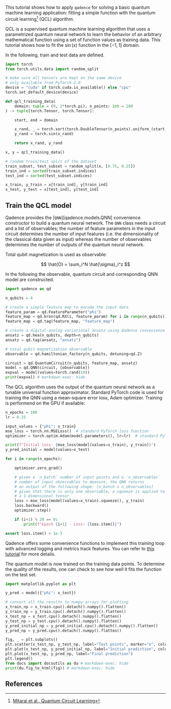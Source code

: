 This tutorial shows how to apply `qadence` for solving a basic quantum
machine learning application: fitting a simple function with the
quantum circuit learning[^1] (QCL) algorithm.

QCL is a supervised quantum machine learning algorithm that uses a
parametrized quantum neural network to learn the behavior of an arbitrary
mathematical function using a set of function values as training data. This tutorial
shows how to fit the $\sin(x)$ function in the $[-1, 1]$ domain.

In the following, train and test data are defined.

```python exec="on" source="material-block" session="qcl"
import torch
from torch.utils.data import random_split

# make sure all tensors are kept on the same device
# only available from PyTorch 2.0
device = "cuda" if torch.cuda.is_available() else "cpu"
torch.set_default_device(device)

def qcl_training_data(
    domain: tuple = (0, 2*torch.pi), n_points: int = 200
) -> tuple[torch.Tensor, torch.Tensor]:

    start, end = domain

    x_rand, _ = torch.sort(torch.DoubleTensor(n_points).uniform_(start, end))
    y_rand = torch.sin(x_rand)

    return x_rand, y_rand

x, y = qcl_training_data()

# random train/test split of the dataset
train_subset, test_subset = random_split(x, [0.75, 0.25])
train_ind = sorted(train_subset.indices)
test_ind = sorted(test_subset.indices)

x_train, y_train = x[train_ind], y[train_ind]
x_test, y_test = x[test_ind], y[test_ind]
```

## Train the QCL model

Qadence provides the [`QNN`][qadence.models.QNN] convenience constructor to build a quantum neural network.
The `QNN` class needs a circuit and a list of observables; the number of feature parameters in the input circuit
determines the number of input features (i.e. the dimensionality of the classical data given as input) whereas
the number of observables determines the number of outputs of the quantum neural network.

Total qubit magnetization is used as observable:

$$
\hat{O} = \sum_i^N \hat{\sigma}_i^z
$$

In the following the observable, quantum circuit and corresponding QNN model are constructed.

```python exec="on" source="material-block" session="qcl" result="json"
import qadence as qd

n_qubits = 4

# create a simple feature map to encode the input data
feature_param = qd.FeatureParameter("phi")
feature_map = qd.kron(qd.RX(i, feature_param) for i in range(n_qubits))
feature_map = qd.tag(feature_map, "feature_map")

# create a digital-analog variational ansatz using Qadence convenience constructors
ansatz = qd.hea(n_qubits, depth=n_qubits)
ansatz = qd.tag(ansatz, "ansatz")

# total qubit magnetization observable
observable = qd.hamiltonian_factory(n_qubits, detuning=qd.Z)

circuit = qd.QuantumCircuit(n_qubits, feature_map, ansatz)
model = qd.QNN(circuit, [observable])
expval = model(values=torch.rand(10))
print(expval) # markdown-exec: hide
```

The QCL algorithm uses the output of the quantum neural network as a tunable
universal function approximator. Standard PyTorch code is used for training the QNN
using a mean-square error loss, Adam optimizer. Training is performend on the GPU
if available:

```python exec="on" source="material-block" session="qcl" result="json"
n_epochs = 100
lr = 0.25

input_values = {"phi": x_train}
mse_loss = torch.nn.MSELoss()  # standard PyTorch loss function
optimizer = torch.optim.Adam(model.parameters(), lr=lr)  # standard PyTorch Adam optimizer

print(f"Initial loss: {mse_loss(model(values=x_train), y_train)}")
y_pred_initial = model(values=x_test)

for i in range(n_epochs):

    optimizer.zero_grad()

    # given a `n_batch` number of input points and a `n_observables`
    # number of input observables to measure, the QNN returns
    # an output of the following shape: [n_batch x n_observables]
    # given that there is only one observable, a squeeze is applied to get
    # a 1-dimensional tensor
    loss = mse_loss(model(values=x_train).squeeze(), y_train)
    loss.backward()
    optimizer.step()

    if (i+1) % 20 == 0:
        print(f"Epoch {i+1} - Loss: {loss.item()}")

assert loss.item() < 1e-3
```

Qadence offers some convenience functions to implement this training loop with advanced
logging and metrics track features. You can refer to [this tutorial](ml_tools/trainer.md) for more details.

The quantum model is now trained on the training data points. To determine the quality of the results,
one can check to see how well it fits the function on the test set.

```python exec="on" source="material-block" session="qcl" html="1"
import matplotlib.pyplot as plt

y_pred = model({"phi": x_test})

# convert all the results to numpy arrays for plotting
x_train_np = x_train.cpu().detach().numpy().flatten()
y_train_np = y_train.cpu().detach().numpy().flatten()
x_test_np = x_test.cpu().detach().numpy().flatten()
y_test_np = y_test.cpu().detach().numpy().flatten()
y_pred_initial_np = y_pred_initial.cpu().detach().numpy().flatten()
y_pred_np = y_pred.cpu().detach().numpy().flatten()

fig, _ = plt.subplots()
plt.scatter(x_test_np, y_test_np, label="Test points", marker="o", color="orange")
plt.plot(x_test_np, y_pred_initial_np, label="Initial prediction", color="green", alpha=0.5)
plt.plot(x_test_np, y_pred_np, label="Final prediction")
plt.legend()
from docs import docsutils as du # markdown-exec: hide
print(du.fig_to_html(fig)) # markdown-exec: hide
```

## References

[^1]: [Mitarai et al., Quantum Circuit Learning](https://arxiv.org/abs/1803.00745)
